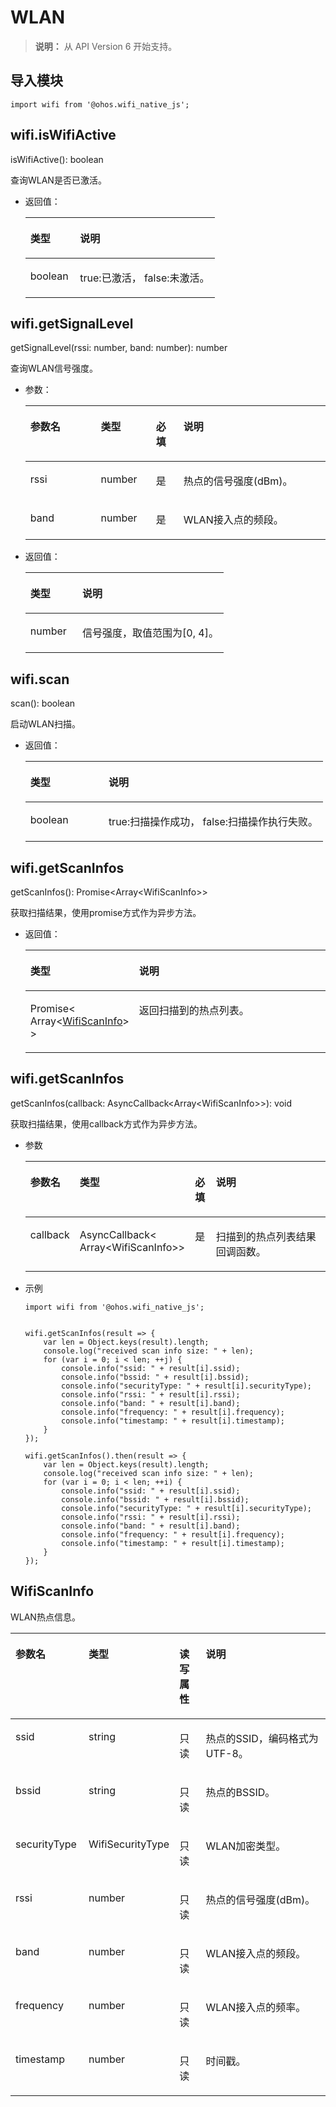 # WLAN<a name="ZH-CN_TOPIC_0000001198455181"></a>

>**说明：** 
>从 API Version 6 开始支持。


## 导入模块<a name="s56d19203690d4782bfc74069abb6bd71"></a>

```
import wifi from '@ohos.wifi_native_js';
```


## wifi.isWifiActive<a name="section18961103371615"></a>

isWifiActive\(\): boolean

查询WLAN是否已激活。

-   返回值：

    <a name="table103651813144111"></a>
    <table><thead align="left"><tr id="row924121416413"><th class="cellrowborder" valign="top" width="26.26%" id="mcps1.1.3.1.1"><p id="p172411514114111"><a name="p172411514114111"></a><a name="p172411514114111"></a><strong id="b12411614164118"><a name="b12411614164118"></a><a name="b12411614164118"></a>类型</strong></p>
    </th>
    <th class="cellrowborder" valign="top" width="73.74000000000001%" id="mcps1.1.3.1.2"><p id="p10241714204114"><a name="p10241714204114"></a><a name="p10241714204114"></a><strong id="b524171484117"><a name="b524171484117"></a><a name="b524171484117"></a>说明</strong></p>
    </th>
    </tr>
    </thead>
    <tbody><tr id="row1024191414110"><td class="cellrowborder" valign="top" width="26.26%" headers="mcps1.1.3.1.1 "><p id="p1724121412418"><a name="p1724121412418"></a><a name="p1724121412418"></a>boolean</p>
    </td>
    <td class="cellrowborder" valign="top" width="73.74000000000001%" headers="mcps1.1.3.1.2 "><p id="p132411514194116"><a name="p132411514194116"></a><a name="p132411514194116"></a>true:已激活， false:未激活。</p>
    </td>
    </tr>
    </tbody>
    </table>


## wifi.getSignalLevel<a name="section04714574165"></a>

getSignalLevel\(rssi: number, band: number\): number

查询WLAN信号强度。

-   参数：

    <a name="table123664139419"></a>
    <table><thead align="left"><tr id="row224131444117"><th class="cellrowborder" valign="top" width="23.47%" id="mcps1.1.5.1.1"><p id="p162411414194112"><a name="p162411414194112"></a><a name="p162411414194112"></a><strong id="b1241714154110"><a name="b1241714154110"></a><a name="b1241714154110"></a>参数名</strong></p>
    </th>
    <th class="cellrowborder" valign="top" width="18.37%" id="mcps1.1.5.1.2"><p id="p112419148419"><a name="p112419148419"></a><a name="p112419148419"></a><strong id="b13241614164119"><a name="b13241614164119"></a><a name="b13241614164119"></a>类型</strong></p>
    </th>
    <th class="cellrowborder" valign="top" width="9.180000000000001%" id="mcps1.1.5.1.3"><p id="p124111444112"><a name="p124111444112"></a><a name="p124111444112"></a><strong id="b1524118144415"><a name="b1524118144415"></a><a name="b1524118144415"></a>必填</strong></p>
    </th>
    <th class="cellrowborder" valign="top" width="48.980000000000004%" id="mcps1.1.5.1.4"><p id="p10241201404111"><a name="p10241201404111"></a><a name="p10241201404111"></a><strong id="b324151484120"><a name="b324151484120"></a><a name="b324151484120"></a>说明</strong></p>
    </th>
    </tr>
    </thead>
    <tbody><tr id="row162411314184113"><td class="cellrowborder" valign="top" width="23.47%" headers="mcps1.1.5.1.1 "><p id="p52411514124117"><a name="p52411514124117"></a><a name="p52411514124117"></a>rssi</p>
    </td>
    <td class="cellrowborder" valign="top" width="18.37%" headers="mcps1.1.5.1.2 "><p id="p7241414144116"><a name="p7241414144116"></a><a name="p7241414144116"></a>number</p>
    </td>
    <td class="cellrowborder" valign="top" width="9.180000000000001%" headers="mcps1.1.5.1.3 "><p id="p524112141412"><a name="p524112141412"></a><a name="p524112141412"></a>是</p>
    </td>
    <td class="cellrowborder" valign="top" width="48.980000000000004%" headers="mcps1.1.5.1.4 "><p id="p13241114144112"><a name="p13241114144112"></a><a name="p13241114144112"></a>热点的信号强度(dBm)。</p>
    </td>
    </tr>
    <tr id="row224141444119"><td class="cellrowborder" valign="top" width="23.47%" headers="mcps1.1.5.1.1 "><p id="p124191434119"><a name="p124191434119"></a><a name="p124191434119"></a>band</p>
    </td>
    <td class="cellrowborder" valign="top" width="18.37%" headers="mcps1.1.5.1.2 "><p id="p162411514164116"><a name="p162411514164116"></a><a name="p162411514164116"></a>number</p>
    </td>
    <td class="cellrowborder" valign="top" width="9.180000000000001%" headers="mcps1.1.5.1.3 "><p id="p11241141414115"><a name="p11241141414115"></a><a name="p11241141414115"></a>是</p>
    </td>
    <td class="cellrowborder" valign="top" width="48.980000000000004%" headers="mcps1.1.5.1.4 "><p id="p92411214204119"><a name="p92411214204119"></a><a name="p92411214204119"></a>WLAN接入点的频段。</p>
    </td>
    </tr>
    </tbody>
    </table>


-   返回值：

    <a name="table12369141364112"></a>
    <table><thead align="left"><tr id="row924121464110"><th class="cellrowborder" valign="top" width="26.26%" id="mcps1.1.3.1.1"><p id="p1724121412419"><a name="p1724121412419"></a><a name="p1724121412419"></a><strong id="b62413143414"><a name="b62413143414"></a><a name="b62413143414"></a>类型</strong></p>
    </th>
    <th class="cellrowborder" valign="top" width="73.74000000000001%" id="mcps1.1.3.1.2"><p id="p324114144414"><a name="p324114144414"></a><a name="p324114144414"></a><strong id="b1224111415412"><a name="b1224111415412"></a><a name="b1224111415412"></a>说明</strong></p>
    </th>
    </tr>
    </thead>
    <tbody><tr id="row124191414415"><td class="cellrowborder" valign="top" width="26.26%" headers="mcps1.1.3.1.1 "><p id="p182421014184112"><a name="p182421014184112"></a><a name="p182421014184112"></a>number</p>
    </td>
    <td class="cellrowborder" valign="top" width="73.74000000000001%" headers="mcps1.1.3.1.2 "><p id="p142423146417"><a name="p142423146417"></a><a name="p142423146417"></a>信号强度，取值范围为[0, 4]。</p>
    </td>
    </tr>
    </tbody>
    </table>


## wifi.scan<a name="section1289134478"></a>

scan\(\): boolean

启动WLAN扫描。

-   返回值：

    <a name="table4426131312411"></a>
    <table><thead align="left"><tr id="row16254131415416"><th class="cellrowborder" valign="top" width="26.26%" id="mcps1.1.3.1.1"><p id="p42540148412"><a name="p42540148412"></a><a name="p42540148412"></a><strong id="b6254181414112"><a name="b6254181414112"></a><a name="b6254181414112"></a>类型</strong></p>
    </th>
    <th class="cellrowborder" valign="top" width="73.74000000000001%" id="mcps1.1.3.1.2"><p id="p725461404118"><a name="p725461404118"></a><a name="p725461404118"></a><strong id="b8254161414415"><a name="b8254161414415"></a><a name="b8254161414415"></a>说明</strong></p>
    </th>
    </tr>
    </thead>
    <tbody><tr id="row1825451415411"><td class="cellrowborder" valign="top" width="26.26%" headers="mcps1.1.3.1.1 "><p id="p92545149412"><a name="p92545149412"></a><a name="p92545149412"></a>boolean</p>
    </td>
    <td class="cellrowborder" valign="top" width="73.74000000000001%" headers="mcps1.1.3.1.2 "><p id="p925481474110"><a name="p925481474110"></a><a name="p925481474110"></a>true:扫描操作成功， false:扫描操作执行失败。</p>
    </td>
    </tr>
    </tbody>
    </table>


## wifi.getScanInfos<a name="section20747137419"></a>

getScanInfos\(\): Promise<Array<WifiScanInfo\>\>

获取扫描结果，使用promise方式作为异步方法。

-   返回值：

    <a name="table042741320417"></a>
    <table><thead align="left"><tr id="row1825451419414"><th class="cellrowborder" valign="top" width="26.26%" id="mcps1.1.3.1.1"><p id="p102541146416"><a name="p102541146416"></a><a name="p102541146416"></a><strong id="b8254514164113"><a name="b8254514164113"></a><a name="b8254514164113"></a>类型</strong></p>
    </th>
    <th class="cellrowborder" valign="top" width="73.74000000000001%" id="mcps1.1.3.1.2"><p id="p225419141411"><a name="p225419141411"></a><a name="p225419141411"></a><strong id="b22541149418"><a name="b22541149418"></a><a name="b22541149418"></a>说明</strong></p>
    </th>
    </tr>
    </thead>
    <tbody><tr id="row5254214194111"><td class="cellrowborder" valign="top" width="26.26%" headers="mcps1.1.3.1.1 "><p id="p8254614154113"><a name="p8254614154113"></a><a name="p8254614154113"></a>Promise&lt; Array&lt;<a href="#section138641312414">WifiScanInfo</a>&gt; &gt;</p>
    </td>
    <td class="cellrowborder" valign="top" width="73.74000000000001%" headers="mcps1.1.3.1.2 "><p id="p02548143416"><a name="p02548143416"></a><a name="p02548143416"></a>返回扫描到的热点列表。</p>
    </td>
    </tr>
    </tbody>
    </table>


## wifi.getScanInfos<a name="section1781133414"></a>

getScanInfos\(callback: AsyncCallback<Array<WifiScanInfo\>\>\): void

获取扫描结果，使用callback方式作为异步方法。

-   参数

    <a name="table742911314110"></a>
    
    <table><thead align="left"><tr id="row18254111454118"><th class="cellrowborder" valign="top" width="13.270000000000001%" id="mcps1.1.5.1.1"><p id="p10254151474111"><a name="p10254151474111"></a><a name="p10254151474111"></a><strong id="b7254161410412"><a name="b7254161410412"></a><a name="b7254161410412"></a>参数名</strong></p>
    </th>
    <th class="cellrowborder" valign="top" width="29.59%" id="mcps1.1.5.1.2"><p id="p3254201417411"><a name="p3254201417411"></a><a name="p3254201417411"></a><strong id="b4255171412411"><a name="b4255171412411"></a><a name="b4255171412411"></a>类型</strong></p>
    </th>
    <th class="cellrowborder" valign="top" width="7.140000000000001%" id="mcps1.1.5.1.3"><p id="p1255151413415"><a name="p1255151413415"></a><a name="p1255151413415"></a><strong id="b182551214124115"><a name="b182551214124115"></a><a name="b182551214124115"></a>必填</strong></p>
    </th>
    <th class="cellrowborder" valign="top" width="50%" id="mcps1.1.5.1.4"><p id="p17255131416411"><a name="p17255131416411"></a><a name="p17255131416411"></a><strong id="b0255121454116"><a name="b0255121454116"></a><a name="b0255121454116"></a>说明</strong></p>
    </th>
    </tr>
    </thead>
    <tbody><tr id="row1255181444110"><td class="cellrowborder" valign="top" width="13.270000000000001%" headers="mcps1.1.5.1.1 "><p id="p10255614204115"><a name="p10255614204115"></a><a name="p10255614204115"></a>callback</p>
    </td>
    <td class="cellrowborder" valign="top" width="29.59%" headers="mcps1.1.5.1.2 "><p id="p525516143417"><a name="p525516143417"></a><a name="p525516143417"></a>AsyncCallback&lt; Array&lt;WifiScanInfo&gt;&gt;</p>
    </td>
    <td class="cellrowborder" valign="top" width="7.140000000000001%" headers="mcps1.1.5.1.3 "><p id="p7255214174113"><a name="p7255214174113"></a><a name="p7255214174113"></a>是</p>
    </td>
    <td class="cellrowborder" valign="top" width="50%" headers="mcps1.1.5.1.4 "><p id="p142551714104114"><a name="p142551714104114"></a><a name="p142551714104114"></a>扫描到的热点列表结果回调函数。</p>
    </td>
    </tr>
    </tbody>
    </table>


-   示例

    ```
    import wifi from '@ohos.wifi_native_js';
    
    
    wifi.getScanInfos(result => {
        var len = Object.keys(result).length;
        console.log("received scan info size: " + len);
        for (var i = 0; i < len; ++j) {
            console.info("ssid: " + result[i].ssid);
            console.info("bssid: " + result[i].bssid);
            console.info("securityType: " + result[i].securityType);
            console.info("rssi: " + result[i].rssi);
            console.info("band: " + result[i].band);
            console.info("frequency: " + result[i].frequency);
            console.info("timestamp: " + result[i].timestamp);
        }
    });
    
    wifi.getScanInfos().then(result => {
        var len = Object.keys(result).length;
        console.log("received scan info size: " + len);
        for (var i = 0; i < len; ++i) {
            console.info("ssid: " + result[i].ssid);
            console.info("bssid: " + result[i].bssid);
            console.info("securityType: " + result[i].securityType);
            console.info("rssi: " + result[i].rssi);
            console.info("band: " + result[i].band);
            console.info("frequency: " + result[i].frequency);
            console.info("timestamp: " + result[i].timestamp);
        }
    });
    ```


## WifiScanInfo<a name="section138641312414"></a>

WLAN热点信息。

<a name="table1443151310414"></a>
<table><thead align="left"><tr id="row3255101434118"><th class="cellrowborder" valign="top" width="23.47%" id="mcps1.1.5.1.1"><p id="p12255201444112"><a name="p12255201444112"></a><a name="p12255201444112"></a><strong id="b82552145417"><a name="b82552145417"></a><a name="b82552145417"></a>参数名</strong></p>
</th>
<th class="cellrowborder" valign="top" width="18.37%" id="mcps1.1.5.1.2"><p id="p17255914204111"><a name="p17255914204111"></a><a name="p17255914204111"></a><strong id="b7255161415417"><a name="b7255161415417"></a><a name="b7255161415417"></a>类型</strong></p>
</th>
<th class="cellrowborder" valign="top" width="9.180000000000001%" id="mcps1.1.5.1.3"><p id="p62551914144114"><a name="p62551914144114"></a><a name="p62551914144114"></a><strong id="b925514143416"><a name="b925514143416"></a><a name="b925514143416"></a>读写属性</strong></p>
</th>
<th class="cellrowborder" valign="top" width="48.980000000000004%" id="mcps1.1.5.1.4"><p id="p7255151410419"><a name="p7255151410419"></a><a name="p7255151410419"></a><strong id="b7255101414118"><a name="b7255101414118"></a><a name="b7255101414118"></a>说明</strong></p>
</th>
</tr>
</thead>
<tbody><tr id="row525581484110"><td class="cellrowborder" valign="top" width="23.47%" headers="mcps1.1.5.1.1 "><p id="p1925551434111"><a name="p1925551434111"></a><a name="p1925551434111"></a>ssid</p>
</td>
<td class="cellrowborder" valign="top" width="18.37%" headers="mcps1.1.5.1.2 "><p id="p925561474115"><a name="p925561474115"></a><a name="p925561474115"></a>string</p>
</td>
<td class="cellrowborder" valign="top" width="9.180000000000001%" headers="mcps1.1.5.1.3 "><p id="p192551814174118"><a name="p192551814174118"></a><a name="p192551814174118"></a>只读</p>
</td>
<td class="cellrowborder" valign="top" width="48.980000000000004%" headers="mcps1.1.5.1.4 "><p id="p825591416410"><a name="p825591416410"></a><a name="p825591416410"></a>热点的SSID，编码格式为UTF-8。</p>
</td>
</tr>
<tr id="row225521416415"><td class="cellrowborder" valign="top" width="23.47%" headers="mcps1.1.5.1.1 "><p id="p13255514134118"><a name="p13255514134118"></a><a name="p13255514134118"></a>bssid</p>
</td>
<td class="cellrowborder" valign="top" width="18.37%" headers="mcps1.1.5.1.2 "><p id="p2255161444110"><a name="p2255161444110"></a><a name="p2255161444110"></a>string</p>
</td>
<td class="cellrowborder" valign="top" width="9.180000000000001%" headers="mcps1.1.5.1.3 "><p id="p925614141414"><a name="p925614141414"></a><a name="p925614141414"></a>只读</p>
</td>
<td class="cellrowborder" valign="top" width="48.980000000000004%" headers="mcps1.1.5.1.4 "><p id="p12256121419419"><a name="p12256121419419"></a><a name="p12256121419419"></a>热点的BSSID。</p>
</td>
</tr>
<tr id="row525621413414"><td class="cellrowborder" valign="top" width="23.47%" headers="mcps1.1.5.1.1 "><p id="p1625651417419"><a name="p1625651417419"></a><a name="p1625651417419"></a>securityType</p>
</td>
<td class="cellrowborder" valign="top" width="18.37%" headers="mcps1.1.5.1.2 "><p id="p1025651484113"><a name="p1025651484113"></a><a name="p1025651484113"></a>WifiSecurityType</p>
</td>
<td class="cellrowborder" valign="top" width="9.180000000000001%" headers="mcps1.1.5.1.3 "><p id="p202567143410"><a name="p202567143410"></a><a name="p202567143410"></a>只读</p>
</td>
<td class="cellrowborder" valign="top" width="48.980000000000004%" headers="mcps1.1.5.1.4 "><p id="p12256714184116"><a name="p12256714184116"></a><a name="p12256714184116"></a>WLAN加密类型。</p>
</td>
</tr>
<tr id="row16256161404114"><td class="cellrowborder" valign="top" width="23.47%" headers="mcps1.1.5.1.1 "><p id="p12256151420418"><a name="p12256151420418"></a><a name="p12256151420418"></a>rssi</p>
</td>
<td class="cellrowborder" valign="top" width="18.37%" headers="mcps1.1.5.1.2 "><p id="p11256161419416"><a name="p11256161419416"></a><a name="p11256161419416"></a>number</p>
</td>
<td class="cellrowborder" valign="top" width="9.180000000000001%" headers="mcps1.1.5.1.3 "><p id="p92565145414"><a name="p92565145414"></a><a name="p92565145414"></a>只读</p>
</td>
<td class="cellrowborder" valign="top" width="48.980000000000004%" headers="mcps1.1.5.1.4 "><p id="p1425621424114"><a name="p1425621424114"></a><a name="p1425621424114"></a>热点的信号强度(dBm)。</p>
</td>
</tr>
<tr id="row14256181415411"><td class="cellrowborder" valign="top" width="23.47%" headers="mcps1.1.5.1.1 "><p id="p12256101415419"><a name="p12256101415419"></a><a name="p12256101415419"></a>band</p>
</td>
<td class="cellrowborder" valign="top" width="18.37%" headers="mcps1.1.5.1.2 "><p id="p9256161412415"><a name="p9256161412415"></a><a name="p9256161412415"></a>number</p>
</td>
<td class="cellrowborder" valign="top" width="9.180000000000001%" headers="mcps1.1.5.1.3 "><p id="p425691464112"><a name="p425691464112"></a><a name="p425691464112"></a>只读</p>
</td>
<td class="cellrowborder" valign="top" width="48.980000000000004%" headers="mcps1.1.5.1.4 "><p id="p12257111454112"><a name="p12257111454112"></a><a name="p12257111454112"></a>WLAN接入点的频段。</p>
</td>
</tr>
<tr id="row1125751434117"><td class="cellrowborder" valign="top" width="23.47%" headers="mcps1.1.5.1.1 "><p id="p122571514114120"><a name="p122571514114120"></a><a name="p122571514114120"></a>frequency</p>
</td>
<td class="cellrowborder" valign="top" width="18.37%" headers="mcps1.1.5.1.2 "><p id="p72575148416"><a name="p72575148416"></a><a name="p72575148416"></a>number</p>
</td>
<td class="cellrowborder" valign="top" width="9.180000000000001%" headers="mcps1.1.5.1.3 "><p id="p825711413415"><a name="p825711413415"></a><a name="p825711413415"></a>只读</p>
</td>
<td class="cellrowborder" valign="top" width="48.980000000000004%" headers="mcps1.1.5.1.4 "><p id="p52571514134116"><a name="p52571514134116"></a><a name="p52571514134116"></a>WLAN接入点的频率。</p>
</td>
</tr>
<tr id="row425701454119"><td class="cellrowborder" valign="top" width="23.47%" headers="mcps1.1.5.1.1 "><p id="p3257914104118"><a name="p3257914104118"></a><a name="p3257914104118"></a>timestamp</p>
</td>
<td class="cellrowborder" valign="top" width="18.37%" headers="mcps1.1.5.1.2 "><p id="p4257514104118"><a name="p4257514104118"></a><a name="p4257514104118"></a>number</p>
</td>
<td class="cellrowborder" valign="top" width="9.180000000000001%" headers="mcps1.1.5.1.3 "><p id="p3257151434119"><a name="p3257151434119"></a><a name="p3257151434119"></a>只读</p>
</td>
<td class="cellrowborder" valign="top" width="48.980000000000004%" headers="mcps1.1.5.1.4 "><p id="p192579145417"><a name="p192579145417"></a><a name="p192579145417"></a>时间戳。</p>
</td>
</tr>
</tbody>
</table>


